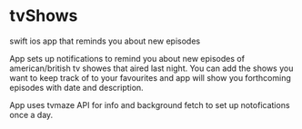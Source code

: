 # tvShows
swift ios app that reminds you about new episodes


App sets up notifications to remind you about new episodes 
of american/british tv showes that aired last night.
You can add the shows you want to keep track of to your favourites 
and app will show you forthcoming episodes with date and description. 

App uses tvmaze API for info and background fetch to set up notofications once a day. 
